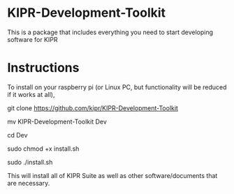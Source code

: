 # KIPR-Development-Toolkit
This is a package that includes everything you need to start developing software for KIPR

# Instructions
To install on your raspberry pi (or Linux PC, but functionality will be reduced if it works at all),


git clone https://github.com/kipr/KIPR-Development-Toolkit

mv KIPR-Development-Toolkit Dev 

cd Dev

sudo chmod +x install.sh

sudo ./install.sh

This will install all of KIPR Suite as well as other software/documents that are necessary.
